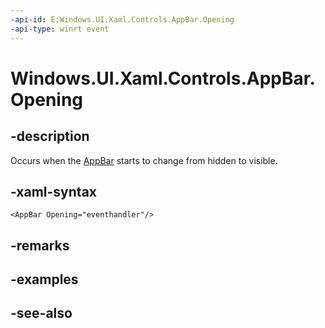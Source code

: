 ```yaml
---
-api-id: E:Windows.UI.Xaml.Controls.AppBar.Opening
-api-type: winrt event
---
```


<!-- Event syntax
public event Windows.Foundation.EventHandler Opening<object>
-->

# Windows.UI.Xaml.Controls.AppBar.Opening

## -description
Occurs when the [AppBar](appbar.md) starts to change from hidden to visible.



## -xaml-syntax
```xaml
<AppBar Opening="eventhandler"/>
```


## -remarks

## -examples

## -see-also
